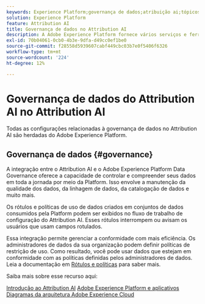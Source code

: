 ```yaml
---
keywords: Experience Platform;governança de dados;atribuição ai;tópicos populares;data governance;attribution ai;popular topics
solution: Experience Platform
feature: Attribution AI
title: Governança de dados no Attribution AI
description: A Adobe Experience Platform fornece vários serviços e ferramentas que permitem controlar com confiança os dados de experiência coletados para estar em conformidade com as práticas comerciais, as obrigações legais e o processo de desenvolvimento.
exl-id: 70b04061-0cb0-4b3e-9dfa-d49cc0ef1be0
source-git-commit: f28558d5939607cabf449cbc03b7e0f5406f6326
workflow-type: tm+mt
source-wordcount: '224'
ht-degree: 12%

---
```


# Governança de dados do Attribution AI no Attribution AI

Todas as configurações relacionadas à governança de dados no Attribution AI são herdadas do Adobe Experience Platform.

## Governança de dados {#governance}

A integração entre o Attribution AI e o Adobe Experience Platform Data Governance oferece a capacidade de controlar e compreender seus dados em toda a jornada por meio da Platform. Isso envolve a manutenção da qualidade dos dados, da linhagem de dados, da catalogação de dados e muito mais.

Os rótulos e políticas de uso de dados criados em conjuntos de dados consumidos pela Platform podem ser exibidos no fluxo de trabalho de configuração do Attribution AI. Esses rótulos interrompem ou avisam os usuários que usam campos rotulados.

Essa integração permite gerenciar a conformidade com mais eficiência. Os administradores de dados da sua organização podem definir políticas de restrição de uso. Como resultado, você pode usar dados que estejam em conformidade com as políticas definidas pelos administradores de dados. Leia a documentação em [Rótulos e políticas](https://experienceleague.adobe.com/docs/analytics-platform/using/cja-dataviews/data-governance.html?lang=pt-BR) para saber mais.

Saiba mais sobre esse recurso aqui:

[Introdução ao Attribution AI](../../attribution-ai/getting-started.md)
[Adobe Experience Platform e aplicativos](https://experienceleague.adobe.com/docs/blueprints-learn/architecture/architecture-overview/platform-applications.html)
[Diagramas da arquitetura Adobe Experience Cloud](https://experienceleague.adobe.com/docs/blueprints-learn/architecture/architecture-overview/experience-cloud.html?lang=pt-BR)
